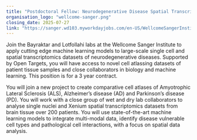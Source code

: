 ```yaml
---
title: "Postdoctoral Fellow: Neurodegenerative Disease Spatial Transcriptomics and Machine Learning"
organisation_logo: "wellcome-sanger.png"
closing_date: 2025-07-27
link: "https://sanger.wd103.myworkdayjobs.com/en-US/WellcomeSangerInstitute/job/Postdoctoral-Fellow--Neurodegenerative-Disease-Spatial-Transcriptomics-and-Machine-Learning_JR103008"
---
```

Join the Bayraktar and Lotfollahi labs at the Wellcome Sanger Institute to apply cutting edge machine learning models to large-scale single cell and spatial transcriptomics datasets of neurodegenerative diseases. Supported by Open Targets, you will have access to novel cell atlassing datasets of patient tissue samples and close collaborators in biology and machine learning. This position is for a 3 year contract.

You will join a new project to create comparative cell atlases of Amyotrophic Lateral Sclerosis (ALS), Alzheimer’s disease (AD) and Parkinson’s disease (PD). You will work with a close group of wet and dry lab collaborators to analyse single nuclei and  Xenium spatial transcriptomics datasets from brain tissue over 200 patients. You will use state-of-the-art machine learning models to integrate multi-modal data, identify disease vulnerable cell types and pathological cell interactions, with a focus on spatial data analysis.

